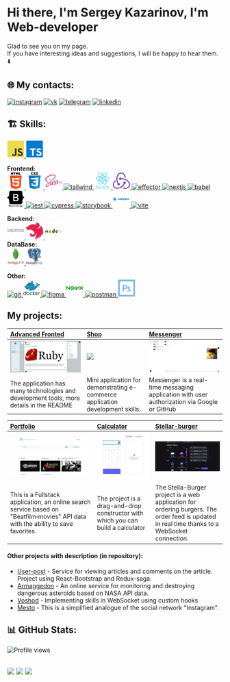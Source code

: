 
# Hi there,  I'm Sergey Kazarinov,  I'm Web-developer

Glad to see you on my page.  
If you have interesting ideas and suggestions, I will be happy to hear them. ⬇️

## 🌐 My contacts:  
[<img src='https://user-images.githubusercontent.com/99301610/182012820-788bc501-c5a1-4c18-85e1-f5beda0c1845.png' alt='instagram' height='40'>](https://www.instagram.com/sergey_kazarinov92/)
[<img src='https://user-images.githubusercontent.com/99301610/182012858-84add2c0-33d3-439c-ab2d-68166c827947.png' alt='vk' height='40'>](https://vk.com/kazarinov092)
[<img src='https://user-images.githubusercontent.com/99301610/182012877-ee2825bc-4a3a-4bca-bd33-8ff20b1698e2.png' alt='telegram' height='40'>](https://t.me/SKey92)
[<img src='https://raw.githubusercontent.com/rahuldkjain/github-profile-readme-generator/master/src/images/icons/Social/linked-in-alt.svg' alt='linkedin' height='40'>](https://www.linkedin.com/in/sergey-kazarinov-b621ba250/) 


## 🏗️ Skills:

<a href="https://developer.mozilla.org/en-US/docs/Web/JavaScript" target="_blank" rel="noreferrer"> <img src="https://raw.githubusercontent.com/devicons/devicon/master/icons/javascript/javascript-original.svg" alt="javascript" width="40" height="40"/> </a>
<a href="https://www.typescriptlang.org/" target="_blank" rel="noreferrer"> <img src="https://raw.githubusercontent.com/devicons/devicon/master/icons/typescript/typescript-original.svg" alt="typescript" width="40" height="40"/> </a>

**Frontend:**  
<a href="https://www.w3.org/html/" target="_blank" rel="noreferrer"> <img src="https://raw.githubusercontent.com/devicons/devicon/master/icons/html5/html5-original-wordmark.svg" alt="html5" width="40" height="40"/> </a>
<a href="https://www.w3schools.com/css/" target="_blank" rel="noreferrer"> <img src="https://raw.githubusercontent.com/devicons/devicon/master/icons/css3/css3-original-wordmark.svg" alt="css3" width="40" height="40"/> </a> 
<a href="https://sass-lang.com" target="_blank" rel="noreferrer"> <img src="https://raw.githubusercontent.com/devicons/devicon/master/icons/sass/sass-original.svg" alt="sass" width="40" height="40"/> </a> 
<a href="https://tailwindcss.com/" target="_blank" rel="noreferrer"> <img src="https://www.vectorlogo.zone/logos/tailwindcss/tailwindcss-icon.svg" alt="tailwind" width="40" height="40"/> </a> 
<a href="https://reactjs.org/" target="_blank" rel="noreferrer"> <img src="https://raw.githubusercontent.com/devicons/devicon/master/icons/react/react-original-wordmark.svg" alt="react" width="40" height="40"/> </a> 
<a href="https://redux.js.org" target="_blank" rel="noreferrer"> <img src="https://raw.githubusercontent.com/devicons/devicon/master/icons/redux/redux-original.svg" alt="redux" width="40" height="40"/> </a>
<a href="https://effector.dev" target="_blank" rel="noreferrer"> <img src="https://raw.githubusercontent.com/effector/effector/master/website/client/static/img/comet.svg" alt="effector" width="40" height="40"/> </a>
<a href="https://nextjs.org/" target="_blank" rel="noreferrer"> <img src="https://cdn.worldvectorlogo.com/logos/nextjs-2.svg" alt="nextjs" style="background:white;" width="40" height="40"/> </a>
<a href="https://babeljs.io/" target="_blank" rel="noreferrer"> <img src="https://www.vectorlogo.zone/logos/babeljs/babeljs-icon.svg" alt="babel" width="40" height="40"/> </a>
<a href="https://getbootstrap.com" target="_blank" rel="noreferrer"> <img src="https://raw.githubusercontent.com/devicons/devicon/master/icons/bootstrap/bootstrap-plain-wordmark.svg" alt="bootstrap" width="40" height="40"/> </a>
<a href="https://jestjs.io" target="_blank" rel="noreferrer"> <img src="https://www.vectorlogo.zone/logos/jestjsio/jestjsio-icon.svg" alt="jest" width="40" height="40"/> </a>
<a href="https://www.cypress.io" target="_blank" rel="noreferrer"> <img src="https://raw.githubusercontent.com/simple-icons/simple-icons/6e46ec1fc23b60c8fd0d2f2ff46db82e16dbd75f/icons/cypress.svg" alt="cypress" width="40" height="40"/> </a> 
<a href="https://storybook.js.org/" target="_blank" rel="noreferrer"> <img src="https://www.svgrepo.com//show/306805/storybook.svg" alt="storybook" width="40" height="40"/> </a> 
<a href="https://webpack.js.org" target="_blank" rel="noreferrer"> <img src="https://raw.githubusercontent.com/devicons/devicon/d00d0969292a6569d45b06d3f350f463a0107b0d/icons/webpack/webpack-original-wordmark.svg" alt="webpack" width="40" height="40"/> </a>
<a href="https://vitejs.dev" target="_blank" rel="noreferrer"> <img src="https://vitejs.ru/logo-with-shadow.png" alt="vite" width="40" height="40"/> </a>


**Backend:**  
<a href="https://expressjs.com" target="_blank" rel="noreferrer"> <img src="https://raw.githubusercontent.com/devicons/devicon/master/icons/express/express-original-wordmark.svg" alt="express" width="40" height="40"/> </a>
<a href="https://nestjs.com/" target="_blank" rel="noreferrer"> <img src="https://raw.githubusercontent.com/devicons/devicon/master/icons/nestjs/nestjs-plain.svg" alt="nestjs" width="40" height="40"/> </a>
<a href="https://nodejs.org" target="_blank" rel="noreferrer"> <img src="https://raw.githubusercontent.com/devicons/devicon/master/icons/nodejs/nodejs-original-wordmark.svg" alt="nodejs" width="40" height="40"/> </a>  
**DataBase:**  
<a href="https://www.mongodb.com/" target="_blank" rel="noreferrer"> <img src="https://raw.githubusercontent.com/devicons/devicon/master/icons/mongodb/mongodb-original-wordmark.svg" alt="mongodb" width="40" height="40"/> </a>
<a href="https://www.postgresql.org" target="_blank" rel="noreferrer"> <img src="https://raw.githubusercontent.com/devicons/devicon/master/icons/postgresql/postgresql-original-wordmark.svg" alt="postgresql" width="40" height="40"/> </a>

**Other:**  
<a href="https://git-scm.com/" target="_blank" rel="noreferrer"> <img src="https://www.vectorlogo.zone/logos/git-scm/git-scm-icon.svg" alt="git" width="40" height="40"/> </a>
<a href="https://www.docker.com/" target="_blank" rel="noreferrer"> <img src="https://raw.githubusercontent.com/devicons/devicon/master/icons/docker/docker-original-wordmark.svg" alt="docker" width="40" height="40"/> </a>
<a href="https://www.figma.com/" target="_blank" rel="noreferrer"> <img src="https://www.vectorlogo.zone/logos/figma/figma-icon.svg" alt="figma" width="40" height="40"/> </a>
<a href="https://www.nginx.com" target="_blank" rel="noreferrer"> <img src="https://raw.githubusercontent.com/devicons/devicon/master/icons/nginx/nginx-original.svg" alt="nginx" width="40" height="40"/> </a>
<a href="https://postman.com" target="_blank" rel="noreferrer"> <img src="https://www.vectorlogo.zone/logos/getpostman/getpostman-icon.svg" alt="postman" width="40" height="40"/> </a>
<a href="https://www.photoshop.com/en" target="_blank" rel="noreferrer"> <img src="https://raw.githubusercontent.com/devicons/devicon/master/icons/photoshop/photoshop-line.svg" alt="photoshop" width="40" height="40"/> </a>

## My projects:

| [Advanced Fronted](https://github.com/SergeyKazarinov/advanced-frontend) | [Shop](https://github.com/SergeyKazarinov/Shop) | [Messenger](https://github.com/SergeyKazarinov/messenger) |
| :-------------------------------- | :-------------------------------- | :-------------------------------- |
|[<img  src="https://github.com/SergeyKazarinov/advanced-frontend/blob/main/src/shared/assets/advanced-frontend.jpg" />](https://github.com/SergeyKazarinov/advanced-frontend)| [<img  src="https://github.com/SergeyKazarinov/Shop/blob/main/Shop.gif" />](https://github.com/SergeyKazarinov/Shop)| [<img  src="https://github.com/SergeyKazarinov/messenger/blob/main/public/images/Screen.jpg" />](https://github.com/SergeyKazarinov/messenger)|
| The application has many technologies and development tools, more details in the README | Mini application for demonstrating e-commerce application development skills. | Messenger is a real-time messaging application with user authorization via Google or GitHub

| [Portfolio](https://github.com/SergeyKazarinov/movies-explorer-frontend) | [Calculator](https://github.com/SergeyKazarinov/calculator)     | [Stellar-burger](https://github.com/SergeyKazarinov/stellar-burger)  |
| :-------------------------------- | :-------------------------------- | :-------------------------------- |
| [<img  src="https://github.com/SergeyKazarinov/movies-explorer-frontend/blob/main/src/images/portfolio.jpg" />](https://github.com/SergeyKazarinov/movies-explorer-frontend) | [<img  src="https://github.com/SergeyKazarinov/calculator/blob/main/src/images/preview.jpg" />](https://github.com/SergeyKazarinov/calculator)| [<img  src="https://github.com/SergeyKazarinov/movies-explorer-frontend/blob/main/src/images/stellar-burger.jpg" />](https://github.com/SergeyKazarinov/stellar-burger) |
|This is a Fullstack application, an online search service based on "Beatfilm‑movies" API data with the ability to save favorites.| The project is a drag-and-drop constructor with which you can build a calculator | The Stella-Burger project is a web application for ordering burgers.  The order feed is updated in real time thanks to a WebSocket connection.

#### Other projects with description (in repository):  
 - [User-post](https://github.com/SergeyKazarinov/user-posts) - Service for viewing articles and comments on the article. Project using React-Bootstrap and Redux-saga.  
- [Armaggedon](https://github.com/SergeyKazarinov/armaggedon-next-js) - An online service for monitoring and destroying dangerous asteroids based on NASA API data.
- [Voshod](https://github.com/SergeyKazarinov/voshod--websocket-) - 
Implementing skills in WebSocket using custom hooks
- [Mesto](https://github.com/SergeyKazarinov/react-mesto-api-full) - 
This is a simplified analogue of the social network "Instagram".  


## 📊 GitHub Stats:
![Profile views](https://komarev.com/ghpvc/?username=your-github-SergeyKazarinov)  
  
![](https://github-readme-stats.vercel.app/api?username=SergeyKazarinov&theme=dark&hide_border=false&include_all_commits=false&count_private=true) 
![](https://github-readme-streak-stats.herokuapp.com/?user=SergeyKazarinov&theme=dark&hide_border=false)
![](https://github-readme-stats.vercel.app/api/top-langs/?username=SergeyKazarinov&theme=dark&hide_border=false&include_all_commits=false&count_private=true&layout=compact)
---
